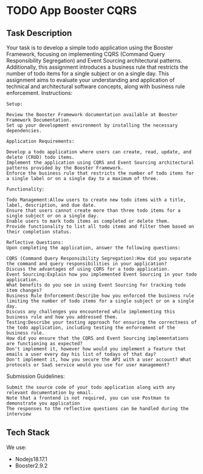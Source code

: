 # TODO App Booster CQRS
## Task Description

Your task is to develop a simple todo application using the Booster Framework, focusing on implementing CQRS (Command Query Responsibility Segregation) and Event Sourcing architectural patterns. Additionally, this assignment introduces a business rule that restricts the number of todo items for a single subject or on a single day. This assignment aims to evaluate your understanding and application of technical and architectural software concepts, along with business rule enforcement.
Instructions:

    Setup:

    Review the Booster Framework documentation available at Booster Framework Documentation.
    Set up your development environment by installing the necessary dependencies.

    Application Requirements:

    Develop a todo application where users can create, read, update, and delete (CRUD) todo items.
    Implement the application using CQRS and Event Sourcing architectural patterns provided by the Booster Framework.
    Enforce the business rule that restricts the number of todo items for a single label or on a single day to a maximum of three.

    Functionality:

    Todo Management:Allow users to create new todo items with a title, label, description, and due date.
    Ensure that users cannot create more than three todo items for a single subject or on a single day.
    Enable users to mark todo items as completed or delete them.
    Provide functionality to list all todo items and filter them based on their completion status.

    Reflective Questions:
    Upon completing the application, answer the following questions:

    CQRS (Command Query Responsibility Segregation):How did you separate the command and query responsibilities in your application?
    Discuss the advantages of using CQRS for a todo application.
    Event Sourcing:Explain how you implemented Event Sourcing in your todo application.
    What benefits do you see in using Event Sourcing for tracking todo item changes?
    Business Rule Enforcement:Describe how you enforced the business rule limiting the number of todo items for a single subject or on a single day.
    Discuss any challenges you encountered while implementing this business rule and how you addressed them.
    Testing:Describe your testing approach for ensuring the correctness of the todo application, including testing the enforcement of the business rule.
    How did you ensure that the CQRS and Event Sourcing implementations are functioning as expected?
    Don't implement it, however how would you implement a feature that emails a user every day his list of todays of that day?
    Don't implement it, how you secure the API with a user account? What protocols or SaaS service would you use for user management?

Submission Guidelines:

    Submit the source code of your todo application along with any relevant documentation by email.
    Note that a frontend is not required, you can use Postman to demonstrate you application
    The responses to the reflective questions can be handled during the interview

## Tech Stack

We use:

* Nodejs18.17.1
* Booster2.9.2


